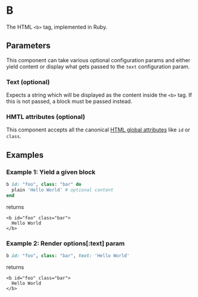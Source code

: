 # B

The HTML `<b>` tag, implemented in Ruby.

## Parameters

This component can take various optional configuration params and either yield content or display what gets passed to the `text` configuration param.

### Text \(optional\)

Expects a string which will be displayed as the content inside the `<b>` tag. If this is not passed, a block must be passed instead.

### HMTL attributes \(optional\)

This component accepts all the canonical [HTML global attributes](https://www.w3schools.com/tags/ref_standardattributes.asp) like `id` or `class`.

## Examples

### Example 1: Yield a given block

```ruby
b id: "foo", class: "bar" do
  plain 'Hello World' # optional content
end
```

returns

```markup
<b id="foo" class="bar">
  Hello World
</b>
```

### Example 2: Render options\[:text\] param

```ruby
b id: "foo", class: "bar", text: 'Hello World'
```

returns

```markup
<b id="foo" class="bar">
  Hello World
</b>
```

